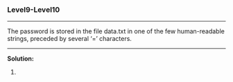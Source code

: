 ### Level9-Level10
<hr/>
The password is stored in the file data.txt in one of the few human-readable strings, preceded by several ‘=’ characters.
<hr/>

<b>Solution:</b><br/>
<p>
<ol>
<li></li>